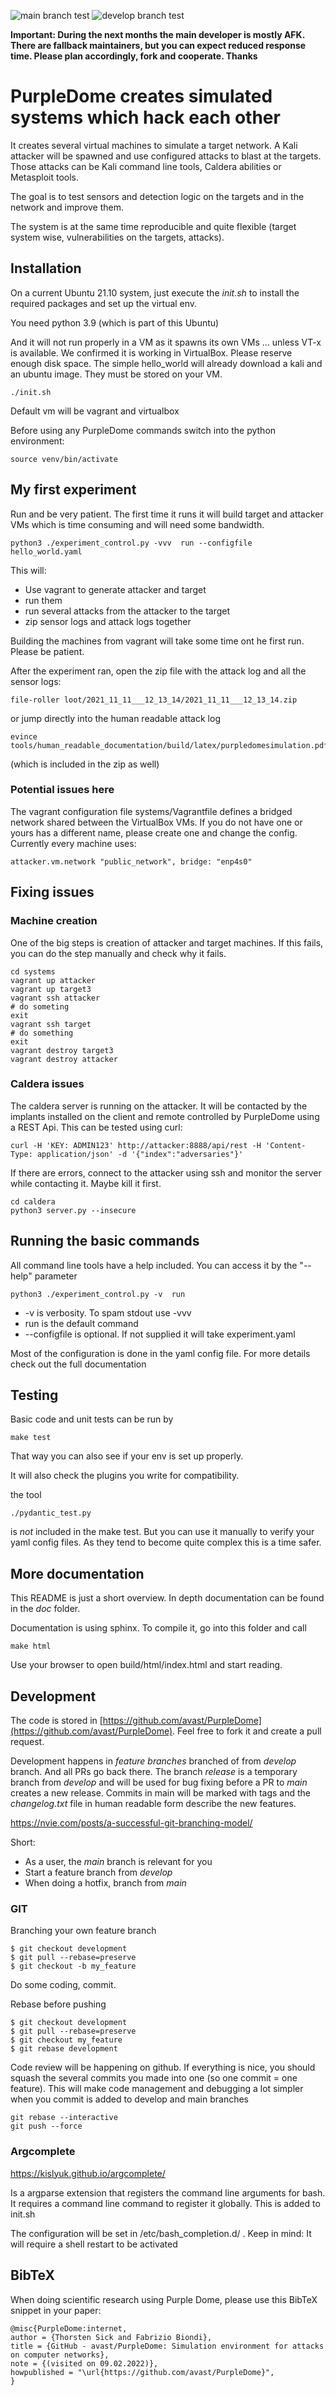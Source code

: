 ![main branch test](https://github.com/avast/PurpleDome/actions/workflows/main_by_makefile.yml/badge.svg?branch=main)
![develop branch test](https://github.com/avast/PurpleDome/actions/workflows/develop_by_makefile.yml/badge.svg?branch=develop)

**Important: During the next months the main developer is mostly AFK. There are fallback maintainers, but you can expect reduced response time. Please plan accordingly, fork and cooperate. Thanks** 

# PurpleDome creates simulated systems which hack each other 

It creates several virtual machines to simulate a target network. A Kali attacker will be spawned and use configured attacks to blast at the targets. Those attacks can be Kali command line tools, Caldera abilities or Metasploit tools.

The goal is to test sensors and detection logic on the targets and in the network and improve them.

The system is at the same time reproducible and quite flexible (target system wise, vulnerabilities on the targets, attacks).

## Installation

On a current Ubuntu 21.10 system, just execute the *init.sh* to install the required packages and set up the virtual env. 

You need python 3.9 (which is part of this Ubuntu)

And it will not run properly in a VM as it spawns its own VMs ... unless VT-x is available.
We confirmed it is working in VirtualBox. Please reserve enough disk space. The simple hello_world will already download a kali and an ubuntu image. They must be stored on your VM. 

```
./init.sh
```

Default vm will be vagrant and virtualbox

Before using any PurpleDome commands switch into the python environment:

```
source venv/bin/activate
```

## My first experiment

Run and be very patient. The first time it runs it will build target and attacker VMs which is time consuming and will need some bandwidth. 

```
python3 ./experiment_control.py -vvv  run --configfile hello_world.yaml
```

This will:

* Use vagrant to generate attacker and target
* run them
* run several attacks from the attacker to the target
* zip sensor logs and attack logs together

Building the machines from vagrant will take some time ont he first run. Please be patient.

After the experiment ran, open the zip file with the attack log and all the sensor logs:

```
file-roller loot/2021_11_11___12_13_14/2021_11_11___12_13_14.zip
```

or jump directly into the human readable attack log 

```
evince tools/human_readable_documentation/build/latex/purpledomesimulation.pdf
```

(which is included in the zip as well)

### Potential issues here

The vagrant configuration file systems/Vagrantfile defines a bridged network shared between the VirtualBox VMs. If you do not have one or yours has a different name, please create one and change the config. Currently every machine uses:

```
attacker.vm.network "public_network", bridge: "enp4s0"
```


## Fixing issues

### Machine creation

One of the big steps is creation of attacker and target machines. If this fails, you can do the step manually and check why it fails.

```
cd systems
vagrant up attacker
vagrant up target3
vagrant ssh attacker
# do someting
exit
vagrant ssh target
# do something
exit
vagrant destroy target3
vagrant destroy attacker
```

### Caldera issues

The caldera server is running on the attacker. It will be contacted by the implants installed on the client and remote controlled by PurpleDome using a REST Api. This can be tested using curl:

```
curl -H 'KEY: ADMIN123' http://attacker:8888/api/rest -H 'Content-Type: application/json' -d '{"index":"adversaries"}'
```

If there are errors, connect to the attacker using ssh and monitor the server while contacting it. Maybe kill it first.

```
cd caldera
python3 server.py --insecure
```

## Running the basic commands

All command line tools have a help included. You can access it by the "--help" parameter

```
python3 ./experiment_control.py -v  run
```

* -v is verbosity. To spam stdout use -vvv
* run is the default command
* --configfile <filename> is optional. If not supplied it will take experiment.yaml

Most of the configuration is done in the yaml config file. For more details check out the full documentation

## Testing

Basic code and unit tests can be run by

```
make test
```

That way you can also see if your env is set up properly.

It will also check the plugins you write for compatibility. 

the tool

```
./pydantic_test.py
```

is *not* included in the make test. But you can use it manually to verify your yaml config files. As they tend to become quite complex this is a time safer.

## More documentation

This README is just a short overview. In depth documentation can be found in the *doc* folder.

Documentation is using sphinx. To compile it, go into this folder and call

```
make html
```

Use your browser to open build/html/index.html and start reading.

## Development

The code is stored in [https://github.com/avast/PurpleDome](https://github.com/avast/PurpleDome). Feel free to fork it and create a pull request. 

Development happens in *feature branches* branched of from *develop* branch. And all PRs go back there.
The branch *release* is a temporary branch from *develop* and will be used for bug fixing before a PR to *main* creates a new release. Commits in main will be marked with tags and the *changelog.txt* file in human readable form describe the new features.

https://nvie.com/posts/a-successful-git-branching-model/

Short:

* As a user, the *main* branch is relevant for you
* Start a feature branch from *develop*
* When doing a hotfix, branch from *main* 

### GIT

Branching your own feature branch

```
$ git checkout development
$ git pull --rebase=preserve
$ git checkout -b my_feature
```

Do some coding, commit.

Rebase before pushing

```
$ git checkout development
$ git pull --rebase=preserve
$ git checkout my_feature
$ git rebase development
```

Code review will be happening on github. If everything is nice, you should squash the several commits you made into one (so one commit = one feature). This will make code management and debugging a lot simpler when you commit is added to develop and main branches

```
git rebase --interactive
git push --force
```

### Argcomplete

https://kislyuk.github.io/argcomplete/

Is a argparse extension that registers the command line arguments for bash. It requires a command line command to register it globally. This is added to init.sh

The configuration will be set in /etc/bash_completion.d/ . Keep in mind: It will require a shell restart to be activated

## BibTeX

When doing scientific research using Purple Dome, please use this BibTeX snippet in your paper:

```
@misc{PurpleDome:internet,
author = {Thorsten Sick and Fabrizio Biondi},
title = {GitHub - avast/PurpleDome: Simulation environment for attacks on computer networks},
note = {(visited on 09.02.2022)},
howpublished = "\url{https://github.com/avast/PurpleDome}",
}
```
